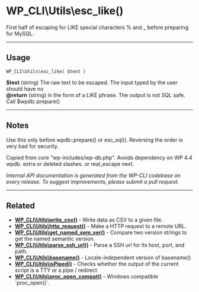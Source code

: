 # WP_CLI\Utils\esc_like()

First half of escaping for LIKE special characters % and _ before preparing for MySQL.

***

## Usage

    WP_CLI\Utils\esc_like( $text )

<div>
<strong>$text</strong> (string) The raw text to be escaped. The input typed by the user should have no<br />
<strong>@return</strong> (string) in the form of a LIKE phrase. The output is not SQL safe. Call $wpdb::prepare()<br />
</div>


***

## Notes

Use this only before wpdb::prepare() or esc_sql().  Reversing the order is very bad for security.

Copied from core "wp-includes/wp-db.php". Avoids dependency on WP 4.4 wpdb.
                    extra or deleted slashes.
               or real_escape next.


*Internal API documentation is generated from the WP-CLI codebase on every release. To suggest improvements, please submit a pull request.*


***

## Related

<ul>



<li><strong><a href="https://make.wordpress.org/cli/handbook/internal-api/wp-cli-utils-write-csv/">WP_CLI\Utils\write_csv()</a></strong> - Write data as CSV to a given file.</li>


<li><strong><a href="https://make.wordpress.org/cli/handbook/internal-api/wp-cli-utils-http-request/">WP_CLI\Utils\http_request()</a></strong> - Make a HTTP request to a remote URL.</li>


<li><strong><a href="https://make.wordpress.org/cli/handbook/internal-api/wp-cli-utils-get-named-sem-ver/">WP_CLI\Utils\get_named_sem_ver()</a></strong> - Compare two version strings to get the named semantic version.</li>


<li><strong><a href="https://make.wordpress.org/cli/handbook/internal-api/wp-cli-utils-parse-ssh-url/">WP_CLI\Utils\parse_ssh_url()</a></strong> - Parse a SSH url for its host, port, and path.</li>


<li><strong><a href="https://make.wordpress.org/cli/handbook/internal-api/wp-cli-utils-basename/">WP_CLI\Utils\basename()</a></strong> - Locale-independent version of basename()</li>


<li><strong><a href="https://make.wordpress.org/cli/handbook/internal-api/wp-cli-utils-ispiped/">WP_CLI\Utils\isPiped()</a></strong> - Checks whether the output of the current script is a TTY or a pipe / redirect</li>


<li><strong><a href="https://make.wordpress.org/cli/handbook/internal-api/wp-cli-utils-proc-open-compat/">WP_CLI\Utils\proc_open_compat()</a></strong> - Windows compatible `proc_open()`.</li>



</ul>


